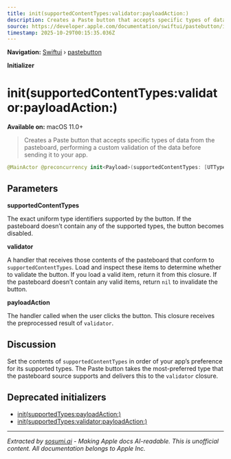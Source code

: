 ```yaml
---
title: init(supportedContentTypes:validator:payloadAction:)
description: Creates a Paste button that accepts specific types of data from the pasteboard, performing a custom validation of the data before sending it to your app.
source: https://developer.apple.com/documentation/swiftui/pastebutton/init(supportedcontenttypes:validator:payloadaction:)
timestamp: 2025-10-29T00:15:35.036Z
---
```


**Navigation:** [Swiftui](/documentation/swiftui) › [pastebutton](/documentation/swiftui/pastebutton)

**Initializer**

# init(supportedContentTypes:validator:payloadAction:)

**Available on:** macOS 11.0+

> Creates a Paste button that accepts specific types of data from the pasteboard, performing a custom validation of the data before sending it to your app.

```swift
@MainActor @preconcurrency init<Payload>(supportedContentTypes: [UTType], validator: @escaping ([NSItemProvider]) -> Payload?, payloadAction: @escaping (Payload) -> Void)
```

## Parameters

**supportedContentTypes**

The exact uniform type identifiers supported by the button. If the pasteboard doesn’t contain any of the supported types, the button becomes disabled.



**validator**

A handler that receives those contents of the pasteboard that conform to `supportedContentTypes`. Load and inspect these items to determine whether to validate the button. If you load a valid item, return it from this closure. If the pasteboard doesn’t contain any valid items, return `nil` to invalidate the button.



**payloadAction**

The handler called when the user clicks the button. This closure receives the preprocessed result of `validator`.



## Discussion

Set the contents of `supportedContentTypes` in order of your app’s preference for its supported types. The Paste button takes the most-preferred type that the pasteboard source supports and delivers this to the `validator` closure.

## Deprecated initializers

- [init(supportedTypes:payloadAction:)](/documentation/swiftui/pastebutton/init(supportedtypes:payloadaction:))
- [init(supportedTypes:validator:payloadAction:)](/documentation/swiftui/pastebutton/init(supportedtypes:validator:payloadaction:))

---

*Extracted by [sosumi.ai](https://sosumi.ai) - Making Apple docs AI-readable.*
*This is unofficial content. All documentation belongs to Apple Inc.*
